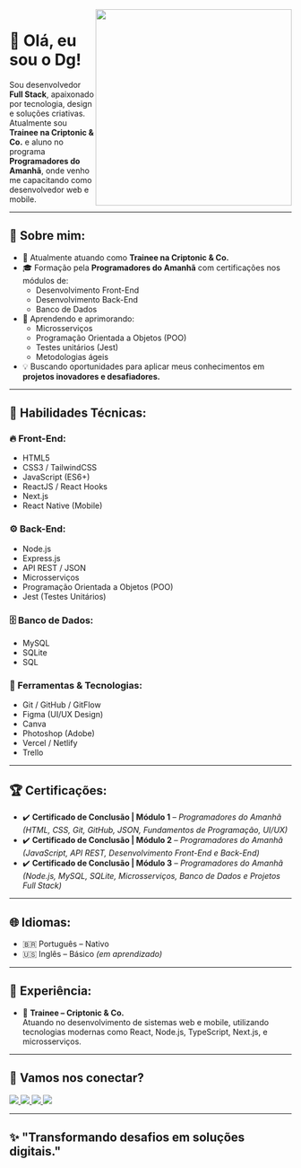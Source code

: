 <img src="https://cdn.wallpapersafari.com/7/32/ZvhbSK.gif" width="350px" align="right">

# 👋 Olá, eu sou o Dg!

Sou desenvolvedor **Full Stack**, apaixonado por tecnologia, design e soluções criativas.  
Atualmente sou **Trainee na Criptonic & Co.** e aluno no programa **Programadores do Amanhã**, onde venho me capacitando como desenvolvedor web e mobile.

---

## 🚀 **Sobre mim:**
- 🔭 Atualmente atuando como **Trainee na Criptonic & Co.**
- 🎓 Formação pela **Programadores do Amanhã** com certificações nos módulos de:
  - Desenvolvimento Front-End
  - Desenvolvimento Back-End
  - Banco de Dados
- 🌱 Aprendendo e aprimorando:
  - Microsserviços
  - Programação Orientada a Objetos (POO)
  - Testes unitários (Jest)
  - Metodologias ágeis
- 💡 Buscando oportunidades para aplicar meus conhecimentos em **projetos inovadores e desafiadores.**

---

## 🧠 **Habilidades Técnicas:**

### 🔥 Front-End:
- HTML5
- CSS3 / TailwindCSS
- JavaScript (ES6+)
- ReactJS / React Hooks
- Next.js
- React Native (Mobile)

### ⚙️ Back-End:
- Node.js
- Express.js
- API REST / JSON
- Microsserviços
- Programação Orientada a Objetos (POO)
- Jest (Testes Unitários)

### 🗄️ Banco de Dados:
- MySQL
- SQLite
- SQL

### 🧰 Ferramentas & Tecnologias:
- Git / GitHub / GitFlow
- Figma (UI/UX Design)
- Canva
- Photoshop (Adobe)
- Vercel / Netlify
- Trello

---

## 🏆 **Certificações:**
- ✔️ **Certificado de Conclusão | Módulo 1** – *Programadores do Amanhã*  
*(HTML, CSS, Git, GitHub, JSON, Fundamentos de Programação, UI/UX)*  
- ✔️ **Certificado de Conclusão | Módulo 2** – *Programadores do Amanhã*  
*(JavaScript, API REST, Desenvolvimento Front-End e Back-End)*  
- ✔️ **Certificado de Conclusão | Módulo 3** – *Programadores do Amanhã*  
*(Node.js, MySQL, SQLite, Microsserviços, Banco de Dados e Projetos Full Stack)*  

---

## 🌐 **Idiomas:**
- 🇧🇷 Português – Nativo  
- 🇺🇸 Inglês – Básico *(em aprendizado)*  

---

## 💼 **Experiência:**
- 🏢 **Trainee – Criptonic & Co.**  
Atuando no desenvolvimento de sistemas web e mobile, utilizando tecnologias modernas como React, Node.js, TypeScript, Next.js, e microsserviços.

---

## 🔗 **Vamos nos conectar?**

<p align="left">
  <a href="https://api.whatsapp.com/send?phone=5575988258686" title="WhatsApp">
    <img src="https://img.shields.io/badge/-WhatsApp-25d366?style=flat-square&labelColor=25d366&logo=whatsapp&logoColor=white"/>
  </a>
  
  <a href="https://www.instagram.com/apenasodg/" title="Instagram">
    <img src="https://img.shields.io/badge/-Instagram-E4405F?style=flat-square&logo=instagram&logoColor=white"/>
  </a>
  
  <a href="https://www.linkedin.com/in/diego-silva-de-carvalho-82581a326/" title="LinkedIn">
    <img src="https://img.shields.io/badge/-LinkedIn-0A66C2?style=flat-square&logo=linkedin&logoColor=white"/>
  </a>
  
  <a href="https://www.facebook.com/diegoo.silva.1800/" title="Facebook">
    <img src="https://img.shields.io/badge/-Facebook-1877F2?style=flat-square&logo=facebook&logoColor=white"/>
  </a>
</p>

---

## ✨ **"Transformando desafios em soluções digitais."**
